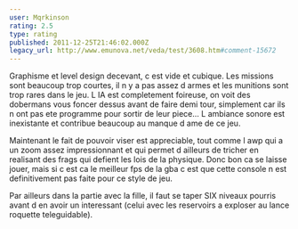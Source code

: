```yaml
---
user: Mqrkinson
rating: 2.5
type: rating
published: 2011-12-25T21:46:02.000Z
legacy_url: http://www.emunova.net/veda/test/3608.htm#comment-15672
---
```

Graphisme et level design decevant, c est vide et cubique. Les missions sont beaucoup trop courtes, il n y a pas assez d armes et les munitions sont trop rares dans le jeu. L IA est completement foireuse, on voit des dobermans vous foncer dessus avant de faire demi tour, simplement car ils n ont pas ete programme pour sortir de leur piece... L ambiance sonore est inexistante et contribue beaucoup au manque d ame de ce jeu.

Maintenant le fait de pouvoir viser est appreciable, tout comme l awp qui a un zoom assez impressionnant et qui permet d ailleurs de tricher en realisant des frags qui defient les lois de la physique. Donc bon ca se laisse jouer, mais si c est ca le meilleur fps de la gba c est que cette console n est definitivement pas faite pour ce style de jeu.

Par ailleurs dans la partie avec la fille, il faut se taper SIX niveaux pourris avant d en avoir un interessant (celui avec les reservoirs a exploser au lance roquette teleguidable).